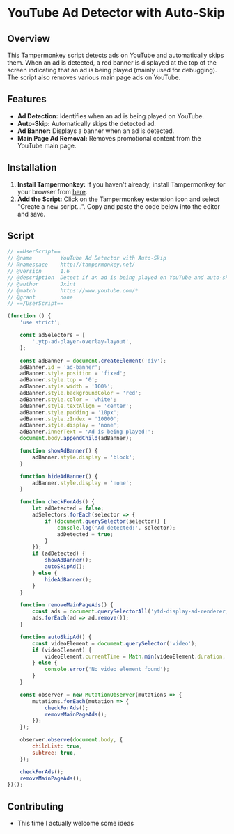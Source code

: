 # YouTube Ad Detector with Auto-Skip

## Overview

This Tampermonkey script detects ads on YouTube and automatically skips them. When an ad is detected, a red banner is displayed at the top of the screen indicating that an ad is being played (mainly used for debugging). The script also removes various main page ads on YouTube.

## Features

- **Ad Detection:** Identifies when an ad is being played on YouTube.
- **Auto-Skip:** Automatically skips the detected ad.
- **Ad Banner:** Displays a banner when an ad is detected.
- **Main Page Ad Removal:** Removes promotional content from the YouTube main page.

## Installation

1. **Install Tampermonkey:** If you haven't already, install Tampermonkey for your browser from [here](https://www.tampermonkey.net/).
2. **Add the Script:** Click on the Tampermonkey extension icon and select "Create a new script...". Copy and paste the code below into the editor and save.

## Script

```javascript
// ==UserScript==
// @name         YouTube Ad Detector with Auto-Skip
// @namespace    http://tampermonkey.net/
// @version      1.6
// @description  Detect if an ad is being played on YouTube and auto-skip
// @author       Jxint
// @match        https://www.youtube.com/*
// @grant        none
// ==/UserScript==

(function () {
    'use strict';

    const adSelectors = [
        '.ytp-ad-player-overlay-layout',
    ];

    const adBanner = document.createElement('div');
    adBanner.id = 'ad-banner';
    adBanner.style.position = 'fixed';
    adBanner.style.top = '0';
    adBanner.style.width = '100%';
    adBanner.style.backgroundColor = 'red';
    adBanner.style.color = 'white';
    adBanner.style.textAlign = 'center';
    adBanner.style.padding = '10px';
    adBanner.style.zIndex = '10000';
    adBanner.style.display = 'none';
    adBanner.innerText = 'Ad is being played!';
    document.body.appendChild(adBanner);

    function showAdBanner() {
        adBanner.style.display = 'block';
    }

    function hideAdBanner() {
        adBanner.style.display = 'none';
    }

    function checkForAds() {
        let adDetected = false;
        adSelectors.forEach(selector => {
            if (document.querySelector(selector)) {
                console.log('Ad detected:', selector);
                adDetected = true;
            }
        });
        if (adDetected) {
            showAdBanner();
            autoSkipAd();
        } else {
            hideAdBanner();
        }
    }

    function removeMainPageAds() {
        const ads = document.querySelectorAll('ytd-display-ad-renderer, ytd-promoted-sparkles-web-renderer, ytd-rich-item-renderer:has(ytd-ad-slot-renderer), #player-ads');
        ads.forEach(ad => ad.remove());
    }

    function autoSkipAd() {
        const videoElement = document.querySelector('video');
        if (videoElement) {
            videoElement.currentTime = Math.min(videoElement.duration, videoElement.currentTime + 10);
        } else {
            console.error('No video element found');
        }
    }

    const observer = new MutationObserver(mutations => {
        mutations.forEach(mutation => {
            checkForAds();
            removeMainPageAds();
        });
    });

    observer.observe(document.body, {
        childList: true,
        subtree: true,
    });

    checkForAds();
    removeMainPageAds();
})();
```

## Contributing
 - This time I actually welcome some ideas
